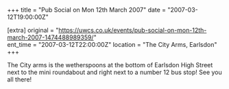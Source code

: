 +++
title = "Pub Social on Mon 12th March 2007"
date = "2007-03-12T19:00:00Z"

[extra]
original = "https://uwcs.co.uk/events/pub-social-on-mon-12th-march-2007-1474488989359/"    
ent_time = "2007-03-12T22:00:00Z"
location = "The City Arms, Earlsdon"
+++

The City arms is the wetherspoons at the bottom of Earlsdon High Street next to the mini roundabout and right next to a number 12 bus stop\! See you all there\!

